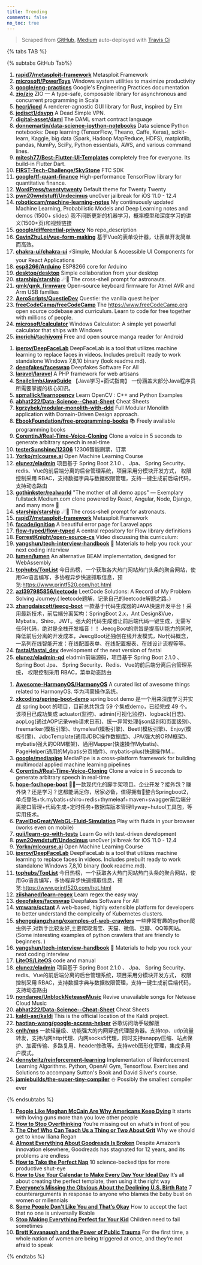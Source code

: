 ```yaml
---
title: Trending
comments: false
no_toc: true
---
```


> Scraped from [GitHub](https://github.com/trending), [Medium](https://medium.com/topic/popular)
auto-deployed with [Travis Ci](https://travis-ci.org/)

{% tabs TAB %}
<!-- tab GitHub -->
{% subtabs GitHub Tab%}
<!-- tab Daily -->
1. [**rapid7/metasploit-framework**](https://github.com/rapid7/metasploit-framework)
Metasploit Framework
2. [**microsoft/PowerToys**](https://github.com/microsoft/PowerToys)
Windows system utilities to maximize productivity
3. [**google/eng-practices**](https://github.com/google/eng-practices)
Google's Engineering Practices documentation
4. [**zio/zio**](https://github.com/zio/zio)
ZIO — A type-safe, composable library for asynchronous and concurrent programming in Scala
5. [**hecrj/iced**](https://github.com/hecrj/iced)
A renderer-agnostic GUI library for Rust, inspired by Elm
6. [**jedisct1/dsvpn**](https://github.com/jedisct1/dsvpn)
A Dead Simple VPN.
7. [**digital-asset/daml**](https://github.com/digital-asset/daml)
The DAML smart contract language
8. [**donnemartin/data-science-ipython-notebooks**](https://github.com/donnemartin/data-science-ipython-notebooks)
Data science Python notebooks: Deep learning (TensorFlow, Theano, Caffe, Keras), scikit-learn, Kaggle, big data (Spark, Hadoop MapReduce, HDFS), matplotlib, pandas, NumPy, SciPy, Python essentials, AWS, and various command lines.
9. [**mitesh77/Best-Flutter-UI-Templates**](https://github.com/mitesh77/Best-Flutter-UI-Templates)
completely free for everyone. Its build-in Flutter Dart.
10. [**FIRST-Tech-Challenge/SkyStone**](https://github.com/FIRST-Tech-Challenge/SkyStone)
FTC SDK
11. [**google/tf-quant-finance**](https://github.com/google/tf-quant-finance)
High-performance TensorFlow library for quantitative finance.
12. [**WordPress/twentytwenty**](https://github.com/WordPress/twentytwenty)
Default theme for Twenty Twenty
13. [**pwn20wndstuff/Undecimus**](https://github.com/pwn20wndstuff/Undecimus)
unc0ver jailbreak for iOS 11.0 - 12.4
14. [**roboticcam/machine-learning-notes**](https://github.com/roboticcam/machine-learning-notes)
My continuously updated Machine Learning, Probabilistic Models and Deep Learning notes and demos (1500+ slides) 我不间断更新的机器学习，概率模型和深度学习的讲义(1500+页)和视频链接
15. [**google/differential-privacy**](https://github.com/google/differential-privacy)
No repo_description
16. [**GavinZhuLei/vue-form-making**](https://github.com/GavinZhuLei/vue-form-making)
基于Vue的表单设计器，让表单开发简单而高效。
17. [**chakra-ui/chakra-ui**](https://github.com/chakra-ui/chakra-ui)
⚡️Simple, Modular & Accessible UI Components for your React Applications
18. [**esp8266/Arduino**](https://github.com/esp8266/Arduino)
ESP8266 core for Arduino
19. [**desktop/desktop**](https://github.com/desktop/desktop)
Simple collaboration from your desktop
20. [**starship/starship**](https://github.com/starship/starship)
☄🌌️ The cross-shell prompt for astronauts.
21. [**qmk/qmk_firmware**](https://github.com/qmk/qmk_firmware)
Open-source keyboard firmware for Atmel AVR and Arm USB families
22. [**AeroScripts/QuestieDev**](https://github.com/AeroScripts/QuestieDev)
Questie: the vanilla quest helper
23. [**freeCodeCamp/freeCodeCamp**](https://github.com/freeCodeCamp/freeCodeCamp)
The https://www.freeCodeCamp.org open source codebase and curriculum. Learn to code for free together with millions of people.
24. [**microsoft/calculator**](https://github.com/microsoft/calculator)
Windows Calculator: A simple yet powerful calculator that ships with Windows
25. [**inorichi/tachiyomi**](https://github.com/inorichi/tachiyomi)
Free and open source manga reader for Android
<!-- endtab -->
<!-- tab Weekly -->
1. [**iperov/DeepFaceLab**](https://github.com/iperov/DeepFaceLab)
DeepFaceLab is a tool that utilizes machine learning to replace faces in videos. Includes prebuilt ready to work standalone Windows 7,8,10 binary (look readme.md).
2. [**deepfakes/faceswap**](https://github.com/deepfakes/faceswap)
Deepfakes Software For All
3. [**laravel/laravel**](https://github.com/laravel/laravel)
A PHP framework for web artisans
4. [**Snailclimb/JavaGuide**](https://github.com/Snailclimb/JavaGuide)
【Java学习+面试指南】 一份涵盖大部分Java程序员所需要掌握的核心知识。
5. [**spmallick/learnopencv**](https://github.com/spmallick/learnopencv)
Learn OpenCV : C++ and Python Examples
6. [**abhat222/Data-Science--Cheat-Sheet**](https://github.com/abhat222/Data-Science--Cheat-Sheet)
Cheat Sheets
7. [**kgrzybek/modular-monolith-with-ddd**](https://github.com/kgrzybek/modular-monolith-with-ddd)
Full Modular Monolith application with Domain-Driven Design approach.
8. [**EbookFoundation/free-programming-books**](https://github.com/EbookFoundation/free-programming-books)
📚 Freely available programming books
9. [**CorentinJ/Real-Time-Voice-Cloning**](https://github.com/CorentinJ/Real-Time-Voice-Cloning)
Clone a voice in 5 seconds to generate arbitrary speech in real-time
10. [**testerSunshine/12306**](https://github.com/testerSunshine/12306)
12306智能刷票，订票
11. [**Yorko/mlcourse.ai**](https://github.com/Yorko/mlcourse.ai)
Open Machine Learning Course
12. [**elunez/eladmin**](https://github.com/elunez/eladmin)
项目基于 Spring Boot 2.1.0 、 Jpa、 Spring Security、redis、Vue的前后端分离的后台管理系统，项目采用分模块开发方式， 权限控制采用 RBAC，支持数据字典与数据权限管理，支持一键生成前后端代码，支持动态路由
13. [**gothinkster/realworld**](https://github.com/gothinkster/realworld)
"The mother of all demo apps" — Exemplary fullstack Medium.com clone powered by React, Angular, Node, Django, and many more 🏅
14. [**starship/starship**](https://github.com/starship/starship)
☄🌌️ The cross-shell prompt for astronauts.
15. [**rapid7/metasploit-framework**](https://github.com/rapid7/metasploit-framework)
Metasploit Framework
16. [**facade/ignition**](https://github.com/facade/ignition)
A beautiful error page for Laravel apps
17. [**flow-typed/flow-typed**](https://github.com/flow-typed/flow-typed)
A central repository for Flow library definitions
18. [**ForrestKnight/open-source-cs**](https://github.com/ForrestKnight/open-source-cs)
Video discussing this curriculum:
19. [**yangshun/tech-interview-handbook**](https://github.com/yangshun/tech-interview-handbook)
💯 Materials to help you rock your next coding interview
20. [**lumen/lumen**](https://github.com/lumen/lumen)
An alternative BEAM implementation, designed for WebAssembly
21. [**tophubs/TopList**](https://github.com/tophubs/TopList)
今日热榜，一个获取各大热门网站热门头条的聚合网站，使用Go语言编写，多协程异步快速抓取信息，预览:https://www.printf520.com/hot.html
22. [**azl397985856/leetcode**](https://github.com/azl397985856/leetcode)
LeetCode Solutions: A Record of My Problem Solving Journey.( leetcode题解，记录自己的leetcode解题之路。)
23. [**zhangdaiscott/jeecg-boot**](https://github.com/zhangdaiscott/jeecg-boot)
一款基于代码生成器的JAVA快速开发平台！采用最新技术，前后端分离架构：SpringBoot 2.x，Ant Design&Vue，Mybatis，Shiro，JWT。强大的代码生成器让前后端代码一键生成，无需写任何代码，绝对是全栈开发福音！！ JeecgBoot的宗旨是提高UI能力的同时,降低前后分离的开发成本，JeecgBoot还独创在线开发模式，No代码概念，一系列在线智能开发：在线配置表单、在线配置报表、在线设计流程等等。
24. [**fastai/fastai_dev**](https://github.com/fastai/fastai_dev)
development of the next version of fastai
25. [**elunez/eladmin-qd**](https://github.com/elunez/eladmin-qd)
eladmin前端源码，项目基于 Spring Boot 2.1.0 、 Spring Boot Jpa、 Spring Security、Redis、Vue的前后端分离后台管理系统， 权限控制采用 RBAC，菜单动态路由
<!-- endtab -->
<!-- tab Monthly -->
1. [**Awesome-HarmonyOS/HarmonyOS**](https://github.com/Awesome-HarmonyOS/HarmonyOS)
A curated list of awesome things related to HarmonyOS. 华为鸿蒙操作系统。
2. [**xkcoding/spring-boot-demo**](https://github.com/xkcoding/spring-boot-demo)
spring boot demo 是一个用来深度学习并实战 spring boot 的项目，目前总共包含 59 个集成demo，已经完成 49 个。 该项目已成功集成 actuator(监控)、admin(可视化监控)、logback(日志)、aopLog(通过AOP记录web请求日志)、统一异常处理(json级别和页面级别)、freemarker(模板引擎)、thymeleaf(模板引擎)、Beetl(模板引擎)、Enjoy(模板引擎)、JdbcTemplate(通用JDBC操作数据库)、JPA(强大的ORM框架)、mybatis(强大的ORM框架)、通用Mapper(快速操作Mybatis)、PageHelper(通用的Mybatis分页插件)、mybatis-plus(快速操作M…
3. [**google/mediapipe**](https://github.com/google/mediapipe)
MediaPipe is a cross-platform framework for building multimodal applied machine learning pipelines
4. [**CorentinJ/Real-Time-Voice-Cloning**](https://github.com/CorentinJ/Real-Time-Voice-Cloning)
Clone a voice in 5 seconds to generate arbitrary speech in real-time
5. [**hope-for/hope-boot**](https://github.com/hope-for/hope-boot)
🌱🚀一款现代化的脚手架项目。企业开发？接外包？赚外快？还是学习？这都能满足你，居家必备，值得拥有🍻整合Springboot2，单点登陆+tk.mybatis+shiro+redis+thymeleaf+maven+swagger前后端分离接口管理+代码生成+定时任务+数据库版本管理flyway+hutool工具包，等实用技术。
6. [**PavelDoGreat/WebGL-Fluid-Simulation**](https://github.com/PavelDoGreat/WebGL-Fluid-Simulation)
Play with fluids in your browser (works even on mobile)
7. [**quii/learn-go-with-tests**](https://github.com/quii/learn-go-with-tests)
Learn Go with test-driven development
8. [**pwn20wndstuff/Undecimus**](https://github.com/pwn20wndstuff/Undecimus)
unc0ver jailbreak for iOS 11.0 - 12.4
9. [**Yorko/mlcourse.ai**](https://github.com/Yorko/mlcourse.ai)
Open Machine Learning Course
10. [**iperov/DeepFaceLab**](https://github.com/iperov/DeepFaceLab)
DeepFaceLab is a tool that utilizes machine learning to replace faces in videos. Includes prebuilt ready to work standalone Windows 7,8,10 binary (look readme.md).
11. [**tophubs/TopList**](https://github.com/tophubs/TopList)
今日热榜，一个获取各大热门网站热门头条的聚合网站，使用Go语言编写，多协程异步快速抓取信息，预览:https://www.printf520.com/hot.html
12. [**ziishaned/learn-regex**](https://github.com/ziishaned/learn-regex)
Learn regex the easy way
13. [**deepfakes/faceswap**](https://github.com/deepfakes/faceswap)
Deepfakes Software For All
14. [**vmware/octant**](https://github.com/vmware/octant)
A web-based, highly extensible platform for developers to better understand the complexity of Kubernetes clusters.
15. [**shengqiangzhang/examples-of-web-crawlers**](https://github.com/shengqiangzhang/examples-of-web-crawlers)
一些非常有趣的python爬虫例子,对新手比较友好,主要爬取淘宝、天猫、微信、豆瓣、QQ等网站。(Some interesting examples of python crawlers that are friendly to beginners. )
16. [**yangshun/tech-interview-handbook**](https://github.com/yangshun/tech-interview-handbook)
💯 Materials to help you rock your next coding interview
17. [**LiteOS/LiteOS**](https://github.com/LiteOS/LiteOS)
code and manual
18. [**elunez/eladmin**](https://github.com/elunez/eladmin)
项目基于 Spring Boot 2.1.0 、 Jpa、 Spring Security、redis、Vue的前后端分离的后台管理系统，项目采用分模块开发方式， 权限控制采用 RBAC，支持数据字典与数据权限管理，支持一键生成前后端代码，支持动态路由
19. [**nondanee/UnblockNeteaseMusic**](https://github.com/nondanee/UnblockNeteaseMusic)
Revive unavailable songs for Netease Cloud Music
20. [**abhat222/Data-Science--Cheat-Sheet**](https://github.com/abhat222/Data-Science--Cheat-Sheet)
Cheat Sheets
21. [**kaldi-asr/kaldi**](https://github.com/kaldi-asr/kaldi)
This is the official location of the Kaldi project.
22. [**haotian-wang/google-access-helper**](https://github.com/haotian-wang/google-access-helper)
谷歌访问助手破解版
23. [**cnlh/nps**](https://github.com/cnlh/nps)
一款轻量级、功能强大的内网穿透代理服务器。支持tcp、udp流量转发，支持内网http代理、内网socks5代理，同时支持snappy压缩、站点保护、加密传输、多路复用、header修改等。支持web图形化管理，集成多用户模式。
24. [**dennybritz/reinforcement-learning**](https://github.com/dennybritz/reinforcement-learning)
Implementation of Reinforcement Learning Algorithms. Python, OpenAI Gym, Tensorflow. Exercises and Solutions to accompany Sutton's Book and David Silver's course.
25. [**jamiebuilds/the-super-tiny-compiler**](https://github.com/jamiebuilds/the-super-tiny-compiler)
⛄️ Possibly the smallest compiler ever
<!-- endtab -->
{% endsubtabs %}
<!-- endtab --><!-- tab Medium -->
1. [**People Like Meghan McCain Are Why Americans Keep Dying**](https://gen.medium.com/people-like-meghan-mccain-are-why-americans-keep-dying-21944ccf3ff8?source=topic_page---------------------------20)
It starts with loving guns more than you love other people
2. [**How to Stop Overthinking**](https://forge.medium.com/how-to-stop-overthinking-c3a98e81dc2a?source=topic_page---------0------------------1)
You’re missing out on what’s in front of you
3. [**The Chef Who Can Teach Us a Thing or Two About Grit**](https://heated.medium.com/the-chef-who-can-teach-us-a-thing-or-two-about-grit-adc3e1f0c6ab?source=topic_page---------1------------------1)
Why we should get to know Iliana Regan
4. [**Almost Everything About Goodreads Is Broken**](https://onezero.medium.com/almost-everything-about-goodreads-is-broken-662e424244d5?source=topic_page---------2------------------1)
Despite Amazon’s innovation elsewhere, Goodreads has stagnated for 12 years, and its problems are endless
5. [**How to Take the Perfect Nap**](https://elemental.medium.com/how-to-take-the-perfect-nap-397ee26a64c7?source=topic_page---------4------------------1)
10 science-backed tips for more productive shut-eye
6. [**How to Use Your Calendar to Make Every Day Your Ideal Day**](https://forge.medium.com/how-to-use-your-calendar-to-make-every-day-your-ideal-day-d51e2dcdfa57?source=topic_page---------5------------------1)
It’s all about creating the perfect template, then using it the right way
7. [**Everyone’s Missing the Obvious About the Declining U.S. Birth Rate**](https://gen.medium.com/everyones-missing-the-obvious-when-it-comes-to-the-declining-u-s-birth-rate-679abebb854b?source=topic_page---------6------------------1)
7 counterarguments in response to anyone who blames the baby bust on women or millennials
8. [**Some People Don’t Like You and That’s Okay**](https://forge.medium.com/some-people-dont-like-you-and-that-s-okay-14a310af1c81?source=topic_page---------7------------------1)
How to accept the fact that no one is universally likable
9. [**Stop Making Everything Perfect for Your Kid**](https://forge.medium.com/stop-making-everything-perfect-for-your-kid-bfba8ccc70a7?source=topic_page---------8------------------1)
Children need to fail sometimes
10. [**Brett Kavanaugh and the Power of Public Trauma**](https://gen.medium.com/the-power-of-public-trauma-ecf72bd52bf3?source=topic_page---------9------------------1)
For the first time, a whole nation of women are being triggered at once, and they’re not afraid to speak
<!-- endtab -->
{% endtabs %}
